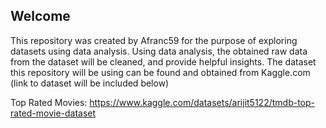 ## Welcome
This repository was created by Afranc59 for the purpose of exploring datasets using data analysis. 
Using data analysis, the obtained raw data from the dataset will be cleaned, and provide helpful insights.
The dataset this repository will be using can be found and obtained from Kaggle.com (link to dataset will be included below)

 Top Rated Movies: https://www.kaggle.com/datasets/arijit5122/tmdb-top-rated-movie-dataset
